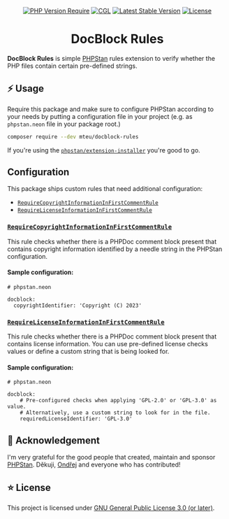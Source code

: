 <div align="center">

[![PHP Version Require](http://poser.pugx.org/mteu/docblock-rules/require/php)](https://packagist.org/packages/mteu/docblock-rules)
[![CGL](https://github.com/mteu/docblock-rules/actions/workflows/cgl.yaml/badge.svg)](https://github.com/mteu/docblock-rules/actions/workflows/cgl.yaml)
[![Latest Stable Version](http://poser.pugx.org/mteu/docblock-rules/v)](https://packagist.org/packages/mteu/docblock-rules)
[![License](http://poser.pugx.org/mteu/docblock-rules/license)](https://packagist.org/packages/mteu/docblock-rules)

# DocBlock Rules
</div>

**DocBlock Rules** is simple [PHPStan](https://github.com/phpstan/phpstan) rules extension to verify whether the PHP files
contain certain pre-defined strings.

## ⚡ Usage

Require this package and make sure to configure PHPStan according to your needs by putting a configuration file in your project
(e.g. as `phpstan.neon` file in your package root.)

```bash
composer require --dev mteu/docblock-rules
```

If you're using the [`phpstan/extension-installer`](https://github.com/phpstan/extension-installer) you're good to go.

## Configuration

This package ships custom rules that need additional configuration:
* [`RequireCopyrightInformationInFirstCommentRule`](#RequireCopyrightInformationInFirstCommentRule)
* [`RequireLicenseInformationInFirstCommentRule`](#RequireLicenseInformationInFirstCommentRule)

### [`RequireCopyrightInformationInFirstCommentRule`](src/Rules/RequireCopyrightInformationInFirstCommentRule.php)
This rule checks whether there is a PHPDoc comment block present that contains copyright information
identified by a needle string in the PHPStan configuration.

#### Sample configuration:
```neon
# phpstan.neon

docblock:
  copyrightIdentifier: 'Copyright (C) 2023'
```

### [`RequireLicenseInformationInFirstCommentRule`](src/Rules/RequireLicenseInformationInFirstCommentRule.php)
This rule checks whether there is a PHPDoc comment block present that contains license information. You
can use pre-defined license checks values or define a custom string that is being looked for.

#### Sample configuration:
```neon
# phpstan.neon

docblock:
    # Pre-configured checks when applying 'GPL-2.0' or 'GPL-3.0' as value.
    # Alternatively, use a custom string to look for in the file.
    requiredLicenseIdentifier: 'GPL-3.0'
```

## 💛 Acknowledgement
I'm very grateful for the good people that created, maintain and sponsor [PHPStan](https://github.com/phpstan/phpstan). Děkuji, [Ondřej](https://github.com/ondrejmirtes)
and everyone who has contributed!

## ⭐ License
This project is licensed under [GNU General Public License 3.0 (or later)](LICENSE).

